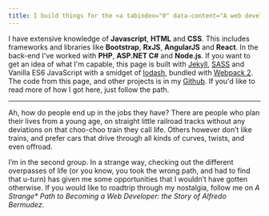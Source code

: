 ```yaml
---
title: I build things for the <a tabindex="0" data-content="A web developer in other words.">web*</a>
---
```

I have extensive knowledge of __Javascript__, __HTML__ and __CSS__. This includes frameworks and libraries like __Bootstrap__, __RxJS__, __AngularJS__ and __React__. In the back-end I've worked with __PHP__, __ASP.NET C#__ and __Node.js__.  If you want to get an idea of what I'm capable, this page is built with [Jekyll](https://jekyllrb.com/), [SASS](http://sass-lang.com/) and Vanilla ES6 JavaScript with a smidget of [lodash](http://www.lodash.com), bundled with [Webpack 2](https://webpack.github.io/). The code from this page, and other projects is in my [Github](https://www.github.com/alfredo-xyz "Alfredo's Github"). If you'd like to read more of how I got here, just follow the path.

---

Ah, how do people end up in the jobs they have? There are people who plan their lives from a young age, on straight little railroad tracks without any deviations on that choo-choo train they call life. Others however don’t like trains, and prefer cars that drive through all kinds of curves, twists, and even offroad. 

I’m in the second group. In a strange way, checking out the different overpasses of life (or you know, you took the wrong path, and had to find that u-turn) has given me some opportunities that I wouldn’t have gotten otherwise. If you would like to roadtrip through my nostalgia, follow me on *A <a tabindex="0" data-content="Ok, maybe it's not so strange.">Strange\*</a> Path to Becoming a Web Developer: the Story of Alfredo Bermudez*. 